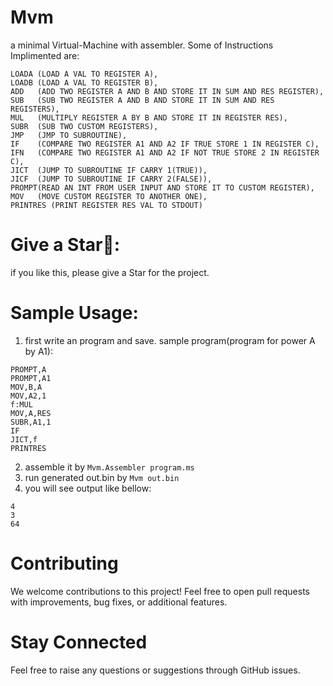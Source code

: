 # Mvm
a minimal Virtual-Machine with assembler.
Some of Instructions Implimented are:
```
LOADA (LOAD A VAL TO REGISTER A),
LOADB (LOAD A VAL TO REGISTER B),
ADD   (ADD TWO REGISTER A AND B AND STORE IT IN SUM AND RES REGISTER),
SUB   (SUB TWO REGISTER A AND B AND STORE IT IN SUM AND RES REGISTERS),
MUL   (MULTIPLY REGISTER A BY B AND STORE IT IN REGISTER RES),
SUBR  (SUB TWO CUSTOM REGISTERS),
JMP   (JMP TO SUBROUTINE),
IF    (COMPARE TWO REGISTER A1 AND A2 IF TRUE STORE 1 IN REGISTER C),
IFN   (COMPARE TWO REGISTER A1 AND A2 IF NOT TRUE STORE 2 IN REGISTER C),
JICT  (JUMP TO SUBROUTINE IF CARRY 1(TRUE)),
JICF  (JUMP TO SUBROUTINE IF CARRY 2(FALSE)),
PROMPT(READ AN INT FROM USER INPUT AND STORE IT TO CUSTOM REGISTER),
MOV   (MOVE CUSTOM REGISTER TO ANOTHER ONE),
PRINTRES (PRINT REGISTER RES VAL TO STDOUT)
```

# Give a Star🌟:
if you like this, please give a Star for the project.
# Sample Usage:
1. first write an program and save.
sample program(program for power A by A1):
```
PROMPT,A
PROMPT,A1
MOV,B,A
MOV,A2,1
f:MUL
MOV,A,RES
SUBR,A1,1
IF
JICT,f
PRINTRES
```
2. assemble it by `Mvm.Assembler program.ms`
3. run generated out.bin by `Mvm out.bin`
4. you will see output like bellow:
```
4
3
64
```
# Contributing
We welcome contributions to this project! Feel free to open pull requests with improvements, bug fixes, or additional features.

# Stay Connected
Feel free to raise any questions or suggestions through GitHub issues.